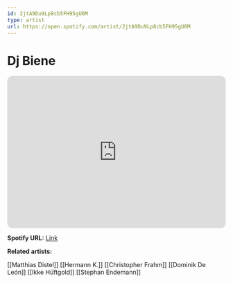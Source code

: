 ```yaml
---
id: 2jtA9Du9Lp8cb5FH95gU0M
type: artist
url: https://open.spotify.com/artist/2jtA9Du9Lp8cb5FH95gU0M
---
```

# Dj Biene

<iframe style="border-radius:12px" src="https://open.spotify.com/embed/artist/2jtA9Du9Lp8cb5FH95gU0M" width="100%" height="352" frameBorder="0" allowfullscreen="" allow="autoplay; clipboard-write; encrypted-media; fullscreen; picture-in-picture" loading="lazy"></iframe>

**Spotify URL:** [Link](https://open.spotify.com/artist/2jtA9Du9Lp8cb5FH95gU0M)

**Related artists:**

[[Matthias Distel]]
[[Hermann K.]]
[[Christopher Frahm]]
[[Dominik De León]]
[[Ikke Hüftgold]]
[[Stephan Endemann]]
